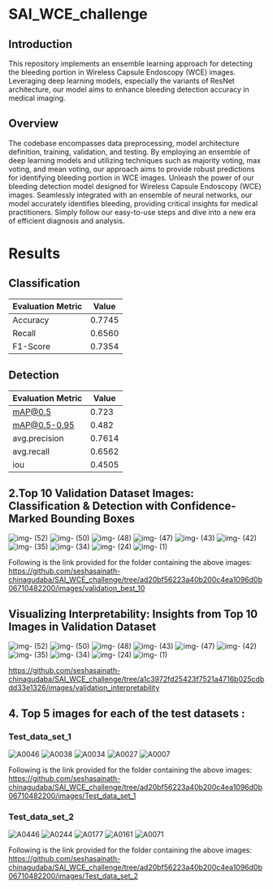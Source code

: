 # SAI_WCE_challenge
## Introduction
This repository implements an ensemble learning approach for detecting the bleeding portion in Wireless Capsule Endoscopy (WCE) images. Leveraging deep learning models, especially the variants of ResNet architecture, our model aims to enhance bleeding detection accuracy in medical imaging.

## Overview
The codebase encompasses data preprocessing, model architecture definition, training, validation, and testing. By employing an ensemble of deep learning models and utilizing techniques such as majority voting, max voting, and mean voting, our approach aims to provide robust predictions for identifying bleeding portion in WCE images.
Unleash the power of our bleeding detection model designed for Wireless Capsule Endoscopy (WCE) images. Seamlessly integrated with an ensemble of neural networks, our model accurately identifies bleeding, providing critical insights for medical practitioners. Simply follow our easy-to-use steps and dive into a new era of efficient diagnosis and analysis.

# Results
## Classification
Evaluation Metric | Value
|------------------|------------|
Accuracy   |0.7745|
Recall     |0.6560|
F1-Score   |0.7354|
## Detection
Evaluation Metric | Value
|------------------|------------|
mAP@0.5   |0.723|
mAP@0.5-0.95 |0.482|
avg.precision  |0.7614|
avg.recall  |0.6562|
iou  |0.4505|

## 2.Top 10 Validation Dataset Images: Classification & Detection with Confidence-Marked Bounding Boxes
![img- (52)](https://github.com/seshasainath-chinagudaba/SAI_WCE_challenge/assets/61778966/dd9c3278-4e19-4b40-bc88-b574aa6c1180)
![img- (50)](https://github.com/seshasainath-chinagudaba/SAI_WCE_challenge/assets/61778966/0d6dfa20-74c1-4a23-be03-1fa694099537)
![img- (48)](https://github.com/seshasainath-chinagudaba/SAI_WCE_challenge/assets/61778966/73987d78-6fa8-4531-a676-f58e2ce0c7fa)
![img- (47)](https://github.com/seshasainath-chinagudaba/SAI_WCE_challenge/assets/61778966/56211687-8454-41a4-90c1-7bf9023c5e77)
![img- (43)](https://github.com/seshasainath-chinagudaba/SAI_WCE_challenge/assets/61778966/2785ef55-5ef5-421c-8b56-d0166559cbb4)
![img- (42)](https://github.com/seshasainath-chinagudaba/SAI_WCE_challenge/assets/61778966/91ed6b71-7e09-4b57-b453-ae7581da1476)
![img- (35)](https://github.com/seshasainath-chinagudaba/SAI_WCE_challenge/assets/61778966/c5077a91-8965-415c-85ad-7a550c293ce9)
![img- (34)](https://github.com/seshasainath-chinagudaba/SAI_WCE_challenge/assets/61778966/d653ec43-326e-4372-8937-81b14eb24eef)
![img- (24)](https://github.com/seshasainath-chinagudaba/SAI_WCE_challenge/assets/61778966/7a9054e1-c554-4e47-a5cf-250f64997d8e)
![img- (1)](https://github.com/seshasainath-chinagudaba/SAI_WCE_challenge/assets/61778966/db6d836e-7d6e-4908-9236-f4033c57706e)

 Following is the link provided for the folder containing the above images: 
https://github.com/seshasainath-chinagudaba/SAI_WCE_challenge/tree/ad20bf56223a40b200c4ea1096d0b06710482200/images/validation_best_10

## Visualizing Interpretability: Insights from Top 10 Images in Validation Dataset
![img- (52)](https://github.com/seshasainath-chinagudaba/SAI_WCE_challenge/assets/61778966/7844fc52-1af9-4626-acc4-43f2b4cdfe83)
![img- (50)](https://github.com/seshasainath-chinagudaba/SAI_WCE_challenge/assets/61778966/df394dd8-7920-4cab-9a38-2dab282bade0)
![img- (48)](https://github.com/seshasainath-chinagudaba/SAI_WCE_challenge/assets/61778966/dbf51b23-23c8-484f-b76a-6ff603648a89)
![img- (43)](https://github.com/seshasainath-chinagudaba/SAI_WCE_challenge/assets/61778966/45987663-6b64-4b28-b570-d2c0874c8dd6)
![img- (47)](https://github.com/seshasainath-chinagudaba/SAI_WCE_challenge/assets/61778966/0fafd97e-fc73-4449-9e96-b12f5ffe7ea4)
![img- (42)](https://github.com/seshasainath-chinagudaba/SAI_WCE_challenge/assets/61778966/c86c3f5c-d08c-4ed0-aeb1-e696508f731b)
![img- (35)](https://github.com/seshasainath-chinagudaba/SAI_WCE_challenge/assets/61778966/d7b76e84-8183-40b1-a1bf-eb54a3690d75)
![img- (34)](https://github.com/seshasainath-chinagudaba/SAI_WCE_challenge/assets/61778966/1877b011-eed8-41fa-9b5c-41a38a54665b)
![img- (24)](https://github.com/seshasainath-chinagudaba/SAI_WCE_challenge/assets/61778966/8870bd47-49fb-476b-ba01-1aa514fc7a69)
![img- (1)](https://github.com/seshasainath-chinagudaba/SAI_WCE_challenge/assets/61778966/7086633f-ea4d-4970-a395-8ab08d7d5dd2)

https://github.com/seshasainath-chinagudaba/SAI_WCE_challenge/tree/a1c3972fd25423f7521a4716b025cdbdd33e1326/images/validation_interpretability
## 4. Top 5 images for each of the test datasets :

### Test_data_set_1
![A0046](https://github.com/seshasainath-chinagudaba/SAI_WCE_challenge/assets/61778966/2f9327c8-cc2d-482d-a228-1d31d223ff5f)
![A0038](https://github.com/seshasainath-chinagudaba/SAI_WCE_challenge/assets/61778966/9a5526b0-43e5-45dc-b4a5-c3872c79a53a)
![A0034](https://github.com/seshasainath-chinagudaba/SAI_WCE_challenge/assets/61778966/6604cea6-92d6-4e0b-90f7-3b18e76eaf50)
![A0027](https://github.com/seshasainath-chinagudaba/SAI_WCE_challenge/assets/61778966/cafce554-13ab-4950-8822-8e098a640fed)
![A0007](https://github.com/seshasainath-chinagudaba/SAI_WCE_challenge/assets/61778966/1f048cce-0d1b-42e7-a606-225119c30782)

 Following is the link provided for the folder containing the above images: 
https://github.com/seshasainath-chinagudaba/SAI_WCE_challenge/tree/ad20bf56223a40b200c4ea1096d0b06710482200/images/Test_data_set_1
 
### Test_data_set_2
![A0446](https://github.com/seshasainath-chinagudaba/SAI_WCE_challenge/assets/61778966/c6c81587-c1ee-4226-bb32-504fd77e0acf)
![A0244](https://github.com/seshasainath-chinagudaba/SAI_WCE_challenge/assets/61778966/29d2cd5d-8570-463b-b04a-c3e545329966)
![A0177](https://github.com/seshasainath-chinagudaba/SAI_WCE_challenge/assets/61778966/b382b559-242c-4408-9806-01eee2271b7b)
![A0161](https://github.com/seshasainath-chinagudaba/SAI_WCE_challenge/assets/61778966/0dd5d9d6-86ba-4ba8-a23f-bf8b4580ea8a)
![A0071](https://github.com/seshasainath-chinagudaba/SAI_WCE_challenge/assets/61778966/43a8899e-d89d-44d5-80c1-6a2ed595c51b)

 Following is the link provided for the folder containing the above images: 
https://github.com/seshasainath-chinagudaba/SAI_WCE_challenge/tree/ad20bf56223a40b200c4ea1096d0b06710482200/images/Test_data_set_2


